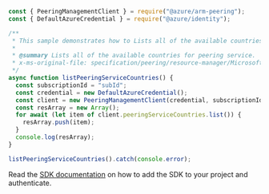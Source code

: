 ```javascript
const { PeeringManagementClient } = require("@azure/arm-peering");
const { DefaultAzureCredential } = require("@azure/identity");

/**
 * This sample demonstrates how to Lists all of the available countries for peering service.
 *
 * @summary Lists all of the available countries for peering service.
 * x-ms-original-file: specification/peering/resource-manager/Microsoft.Peering/stable/2021-06-01/examples/ListPeeringServiceCountriesBySubscription.json
 */
async function listPeeringServiceCountries() {
  const subscriptionId = "subId";
  const credential = new DefaultAzureCredential();
  const client = new PeeringManagementClient(credential, subscriptionId);
  const resArray = new Array();
  for await (let item of client.peeringServiceCountries.list()) {
    resArray.push(item);
  }
  console.log(resArray);
}

listPeeringServiceCountries().catch(console.error);
```

Read the [SDK documentation](https://github.com/Azure/azure-sdk-for-js/blob/%40azure%2Farm-peering_2.0.1/sdk/peering/arm-peering/README.md) on how to add the SDK to your project and authenticate.
